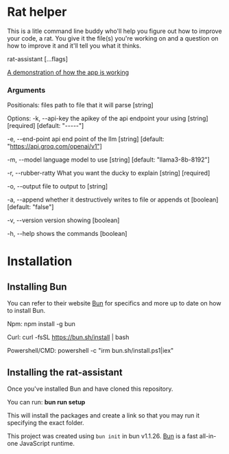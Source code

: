 # Rat helper

This is a litle command line buddy who'll help you figure out how to improve your code, a rat.
You give it the file(s) you're working on and a question on how to improve it and it'll tell you what it thinks.

rat-assistant <command> [...flags] 


[A demonstration of how the app is working](output.gif)
### Arguments

Positionals:
  files  path to file that it will parse                                [string]

Options:
  -k, --api-key       the apikey of the api endpoint your using
  [string] [required] [default: "-----"]
                                                                     
  -e, --end-point     api end point of the llm
                            [string] [default: "https://api.groq.com/openai/v1"]
                            
  -m, --model         language model to use [string] [default: "llama3-8b-8192"]
  
  -r, --rubber-ratty  What you want the ducky to explain     [string] [required]
  
  -o, --output        file to output to                                 [string]
  
  -a, --append        whether it destructively writes to file or appends ot
                                                    [boolean] [default: "false"]
                                                    
  -v, --version       version showing                                  [boolean]
  
  -h, --help          shows the commands                               [boolean]

# Installation
## Installing Bun
You can refer to their website [Bun](https://bun.sh/docs/installation) for specifics and more up to date on how to install Bun.

Npm: npm install -g bun

Curl: curl -fsSL https://bun.sh/install | bash 

Powershell/CMD: powershell -c "irm bun.sh/install.ps1|iex"

## Installing the rat-assistant

Once you've installed Bun and have cloned this repository. 

You can run: **bun run setup** 

This will install the packages and create a link so that you may run it specifying the exact folder.


This project was created using `bun init` in bun v1.1.26. [Bun](https://bun.sh) is a fast all-in-one JavaScript runtime.
